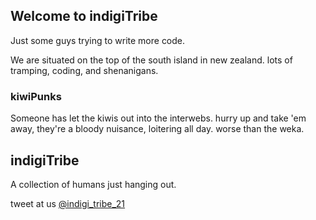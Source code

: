 ## Welcome to indigiTribe

Just some guys trying to write more code. 

We are situated on the top of the south island in new zealand. lots of tramping, coding, and shenanigans.

### kiwiPunks

Someone has let the kiwis out into the interwebs. hurry up and take 'em away, they're a bloody nuisance, loitering all day. worse than the weka. 

## indigiTribe

A collection of humans just hanging out.


tweet at us [@indigi_tribe_21](@https://twitter.com/indigi_tribe_21)
